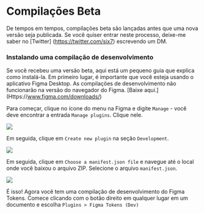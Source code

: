 # Compilações Beta

De tempos em tempos, compilações beta são lançadas antes que uma nova versão seja publicada. Se você quiser entrar neste processo, deixe-me saber no [Twitter] (https://twitter.com/six7) escrevendo um DM.

### Instalando uma compilação de desenvolvimento

Se você recebeu uma versão beta, aqui está um pequeno guia que explica como instalá-la. Em primeiro lugar, é importante que você esteja usando o aplicativo Figma Desktop. As compilações de desenvolvimento não funcionarão na versão do navegador do Figma. [Baixe aqui.] (Https://www.figma.com/downloads/)

Para começar, clique no ícone do menu na Figma e digite `Manage` - você deve encontrar a entrada `Manage plugins`. Clique nele.

![](/manage-plugins.jpg)

Em seguida, clique em `Create new plugin` na seção `Development`.

![](/create-new-plugin.jpg)

Em seguida, clique em `Choose a manifest.json file` e navegue até o local onde você baixou o arquivo ZIP. Selecione o arquivo `manifest.json`.

![](/choose-manifest.jpg)

É isso! Agora você tem uma compilação de desenvolvimento do Figma Tokens. Comece clicando com o botão direito em qualquer lugar em um documento e escolha `Plugins > Figma Tokens (Dev)`
